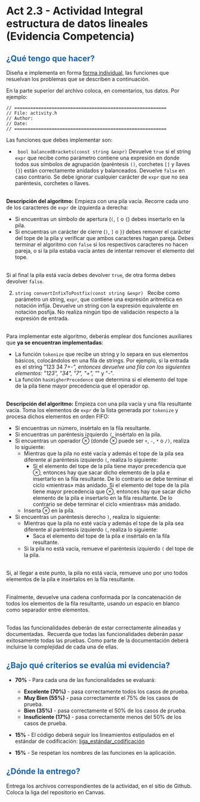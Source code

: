 # Act 2.3 - Actividad Integral estructura de datos lineales (Evidencia Competencia)

## <span style="color: rgb(26, 99, 169);">¿Qué tengo que hacer?</span>
Diseña e implementa en forma <span style="text-decoration-line: underline;">forma individual</span>, las funciones que resuelvan los problemas que se describen a continuación.

En la parte superior del archivo coloca, en comentarios, tus datos. Por ejemplo:
```
// =========================================================
// File: activity.h
// Author:
// Date:
// =========================================================
```
Las funciones que debes implementar son:

 - ``` bool balancedBrackets(const string &expr)```
 Devuelve ```true``` si el string  ```expr``` que recibe como parámetro contiene una expresión en donde todos sus símbolos de agrupación (paréntesis ```()```, corchetes ```[]``` y llaves ```{}```) están correctamente anidados y balanceados. Devuelve ```false``` en caso contrario. Se debe ignorar cualquier carácter de ```expr``` que no sea paréntesis, corchetes o llaves.

<br> **Descripción del algoritmo:** Empieza con una pila vacía. Recorre cada uno de los caracteres de ```expr``` de izquierda a derecha:
 - Si encuentras un símbolo de apertura (```(```, ```[``` o ```{```) debes insertarlo en la pila.
 - Si encuentras un carácter de cierre (```)```, ```]``` o ```}```) debes remover el carácter del tope de la pila y verificar que ambos caracteres hagan pareja. Debes terminar el algoritmo con ```false``` si los respectivos caracteres no hacen pareja, o si la pila estaba vacía antes de intentar remover el elemento del tope.

<br> Si al final la pila está vacía debes devolver ```true```, de otra forma debes devolver ```false```.

2. ```string convertInfixToPostfix(const string &expr) ```
Recibe como parámetro un string,  ```expr```, que contiene una expresión aritmética en notación infija. Devuelve un string con la expresión equivalente en notación posfija. No realiza ningún tipo de validación respecto a la expresión de entrada.

<br>Para implementar este algoritmo, deberás emplear dos funciones auxiliares que **ya se encuentran implementadas**:

 - La función ```tokenize``` que recibe un string y lo separa en sus elementos básicos, colocándolos en una fila de strings. Por ejemplo, si la entrada es el string "123 34 7+*-", entonces devuelve una fila con los siguientes elementos: "123", "34", "7", "+", "*" y "-".
 - La función ```hasHigherPrecedence``` que determina si el elemento del tope de la pila tiene mayor precedencia que el operador op.

<br>**Descripción del algoritmo:** Empieza con una pila vacía y una fila resultante vacía. Toma los elementos de ```expr``` de la lista generada por ```tokenize``` y procesa dichos elementos en orden FIFO:

 - Si encuentras un número, insértalo en la fila resultante.
 - Si encuentras un paréntesis izquierdo ```(```, insértalo en la pila.
 - Si encuentras un operador ⊗ (donde ⊗ puede ser ```+```, ```-```, ```*``` o ```/)```, realiza lo siguiente:
    - Mientras que la pila no esté vacía y además el tope de la pila sea diferente al paréntesis izquierdo ```(```, realiza lo siguiente:
        - Si el elemento del tope de la pila tiene mayor precedencia que ⊗, entonces hay que sacar dicho elemento de la pila e insertarlo en la fila resultante. De lo contrario se debe terminar el ciclo «mientras» más anidado. Si el elemento del tope de la pila tiene mayor precedencia que ⊗, entonces hay que sacar dicho elemento de la pila e insertarlo en la fila resultante. De lo contrario se debe terminar el ciclo «mientras» más anidado.
    - Inserta ⊗ en la pila.
 - Si encuentras un paréntesis derecho ```)```, realiza lo siguiente:
     - Mientras que la pila no esté vacía y además el tope de la pila sea diferente al paréntesis izquierdo ```(```, realiza lo siguiente:
         - Saca el elemento del tope de la pila e insértalo en la fila resultante.
     - Si la pila no está vacía, remueve el paréntesis izquierdo ```(``` del tope de la pila.

<br>Si, al llegar a este punto, la pila no está vacía, remueve uno por uno todos elementos de la pila e insértalos en la fila resultante.

<br>Finalmente, devuelve una cadena conformada por la concatenación de todos los elementos de la fila resultante, usando un espacio en blanco como separador entre elementos.

<br>Todas las funcionalidades deberán de estar correctamente alineadas y documentadas.&nbsp; Recuerda que todas las funcionalidades deberán pasar exitosamente todas las pruebas. Como parte de la documentación deberá incluirse la complejidad de cada una de ellas.

## <span style="color: rgb(26, 99, 169);">**¿Bajo qué criterios se evalúa mi evidencia?**</span>

- **70%** - Para cada una de las funcionalidades se evaluará:

    - **Excelente (70%)** - pasa correctamente todos los casos de prueba.
    - **Muy Bien (55%)** - pasa correctamente el 75% de los casos de prueba.
    - **Bien (35%)** - pasa correctamente el 50% de los casos de prueba.
    - **Insuficiente (17%)** - pasa correctamente menos del 50% de los casos de prueba.


- **15%** - El código deberá seguir los lineamientos estipulados en el estándar de codificación: <span class="instructure_file_holder link_holder">[liga_estándar_codificación](https://github.com/Manchas2k4/tc1031)</span>
- **15%** - Se respetan los nombres de las funciones en la aplicación.

## <span style="color: rgb(26, 99, 169);">**¿Dónde la entrego?**</span>
Entrega los archivos correspondientes de la actividad, en el sitio de Github. Coloca la liga del repositorio en Canvas.
